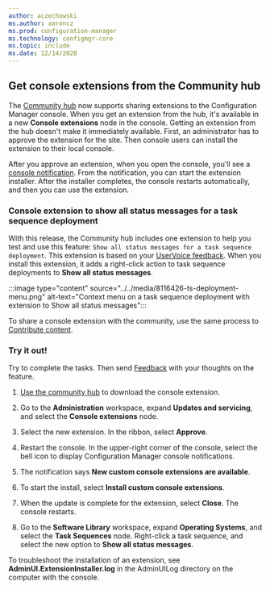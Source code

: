 ```yaml
---
author: aczechowski
ms.author: aaroncz
ms.prod: configuration-manager
ms.technology: configmgr-core
ms.topic: include
ms.date: 12/14/2020
---
```


## <a name="bkmk_hubext"></a> Get console extensions from the Community hub

<!--8116426-->

The [Community hub](../../../../servers/manage/community-hub.md) now supports sharing extensions to the Configuration Manager console. When you get an extension from the hub, it's available in a new **Console extensions** node in the console. Getting an extension from the hub doesn't make it immediately available. First, an administrator has to approve the extension for the site. Then console users can install the extension to their local console.

After you approve an extension, when you open the console, you'll see a [console notification](../../../../servers/manage/community-hub.md#bkmk_hub_os). From the notification, you can start the extension installer. After the installer completes, the console restarts automatically, and then you can use the extension.

### Console extension to show all status messages for a task sequence deployment

With this release, the Community hub includes one extension to help you test and use this feature: `Show all status messages for a task sequence deployment`. This extension is based on your [UserVoice feedback](https://configurationmanager.uservoice.com/forums/300492-ideas/suggestions/11605476-status-messages-in-the-sccm-console). When you install this extension, it adds a right-click action to task sequence deployments to **Show all status messages**.

:::image type="content" source="../../media/8116426-ts-deployment-menu.png" alt-text="Context menu on a task sequence deployment with extension to Show all status messages":::

To share a console extension with the community, use the same process to [Contribute content](../../../../servers/manage/community-hub-contribute.md).

### Try it out!

Try to complete the tasks. Then send [Feedback](../../../../understand/product-feedback.md) with your thoughts on the feature.

1. [Use the community hub](../../../../servers/manage/community-hub.md#use-the-community-hub) to download the console extension.

1. Go to the **Administration** workspace, expand **Updates and servicing**, and select the **Console extensions** node.

1. Select the new extension. In the ribbon, select **Approve**.

1. Restart the console. In the upper-right corner of the console, select the bell icon to display Configuration Manager console notifications.

1. The notification says **New custom console extensions are available**.

1. To start the install, select **Install custom console extensions**.

1. When the update is complete for the extension, select **Close**. The console restarts.

1. Go to the **Software Library** workspace, expand **Operating Systems**, and select the **Task Sequences** node. Right-click a task sequence, and select the new option to **Show all status messages**.

To troubleshoot the installation of an extension, see **AdminUI.ExtensionInstaller.log** in the AdminUILog directory on the computer with the console.
